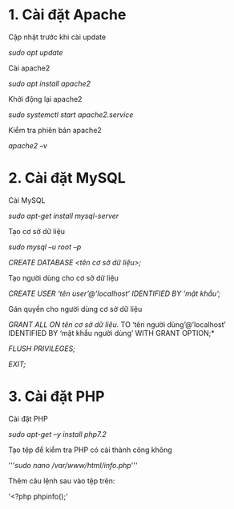 # 1. Cài đặt Apache

Cập nhật trước khi cài update

*sudo apt update*

Cài apache2

*sudo apt install apache2*

Khởi động lại apache2

*sudo systemctl start apache2.service*

Kiểm tra phiên bản apache2

*apache2 –v*

# 2. Cài đặt MySQL

Cài MySQL

*sudo apt-get install mysql-server*

Tạo cơ sở dữ liệu

*sudo mysql –u root –p*

*CREATE DATABASE <tên cơ sở dữ liệu>;*

Tạo người dùng cho cơ sở dữ liệu

*CREATE USER ‘tên user’@’localhost’ IDENTIFIED BY ‘mật khẩu’;*

Gán quyền cho người dùng cơ sở dữ liệu

*GRANT ALL ON tên cơ sở dữ liệu.* TO ‘tên người dùng’@’localhost’ IDENTIFIED BY ‘mật khẩu người dùng’ WITH GRANT OPTION;*

*FLUSH PRIVILEGES;*

*EXIT;*

# 3. Cài đặt PHP

Cài đặt PHP

*sudo apt-get –y install php7.2*

Tạo tệp để kiểm tra PHP có cài thành công không

'''*sudo nano /var/www/html/info.php*'''

Thêm câu lệnh sau vào tệp trên:

'<?php
phpinfo();'
